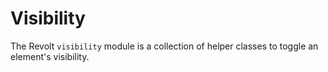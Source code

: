 # Visibility

The Revolt `visibility` module is a collection of helper classes to toggle an
element's visibility.